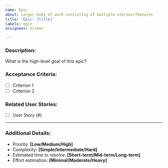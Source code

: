 ```yaml
---
name: Epic
about: Larger body of work consisting of multiple stories/features
title: 'Epic: [title]'
labels: epic
assignees: Sirmov

---
```


### Description:
What is the high-level goal of this epic?

### Acceptance Criteria:
- [ ] Criterion 1
- [ ] Criterion 2

### Related User Stories:
- [ ] User Story (#)

---

### Additional Details:
- Priority: **[Low/Medium/High]**
- Complexity: **[Simple/Intermediate/Hard]**
- Estimated time to resolve: **[Short-term/Mid-term/Long-term]**
- Effort estimation: **[Minimal/Moderate/Heavy]**
